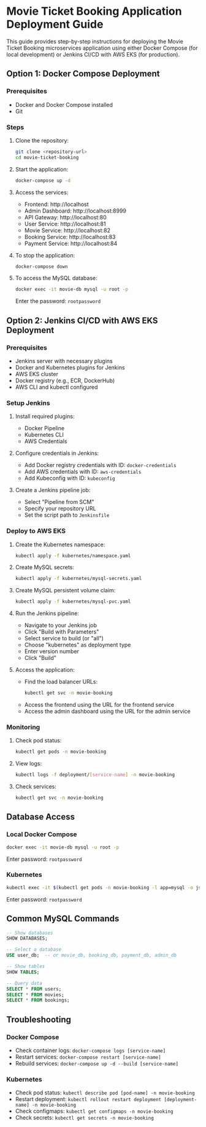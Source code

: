 # Movie Ticket Booking Application Deployment Guide

This guide provides step-by-step instructions for deploying the Movie Ticket Booking microservices application using either Docker Compose (for local development) or Jenkins CI/CD with AWS EKS (for production).

## Option 1: Docker Compose Deployment

### Prerequisites
- Docker and Docker Compose installed
- Git

### Steps

1. Clone the repository:
   ```bash
   git clone <repository-url>
   cd movie-ticket-booking
   ```

2. Start the application:
   ```bash
   docker-compose up -d
   ```

3. Access the services:
   - Frontend: http://localhost
   - Admin Dashboard: http://localhost:8999
   - API Gateway: http://localhost:80
   - User Service: http://localhost:81
   - Movie Service: http://localhost:82
   - Booking Service: http://localhost:83
   - Payment Service: http://localhost:84

4. To stop the application:
   ```bash
   docker-compose down
   ```

5. To access the MySQL database:
   ```bash
   docker exec -it movie-db mysql -u root -p
   ```
   Enter the password: `rootpassword`

## Option 2: Jenkins CI/CD with AWS EKS Deployment

### Prerequisites
- Jenkins server with necessary plugins
- Docker and Kubernetes plugins for Jenkins
- AWS EKS cluster
- Docker registry (e.g., ECR, DockerHub)
- AWS CLI and kubectl configured

### Setup Jenkins

1. Install required plugins:
   - Docker Pipeline
   - Kubernetes CLI
   - AWS Credentials

2. Configure credentials in Jenkins:
   - Add Docker registry credentials with ID: `docker-credentials`
   - Add AWS credentials with ID: `aws-credentials`
   - Add Kubeconfig with ID: `kubeconfig`

3. Create a Jenkins pipeline job:
   - Select "Pipeline from SCM"
   - Specify your repository URL
   - Set the script path to `Jenkinsfile`

### Deploy to AWS EKS

1. Create the Kubernetes namespace:
   ```bash
   kubectl apply -f kubernetes/namespace.yaml
   ```

2. Create MySQL secrets:
   ```bash
   kubectl apply -f kubernetes/mysql-secrets.yaml
   ```

3. Create MySQL persistent volume claim:
   ```bash
   kubectl apply -f kubernetes/mysql-pvc.yaml
   ```

4. Run the Jenkins pipeline:
   - Navigate to your Jenkins job
   - Click "Build with Parameters"
   - Select service to build (or "all")
   - Choose "kubernetes" as deployment type
   - Enter version number
   - Click "Build"

5. Access the application:
   - Find the load balancer URLs:
     ```bash
     kubectl get svc -n movie-booking
     ```
   - Access the frontend using the URL for the frontend service
   - Access the admin dashboard using the URL for the admin service

### Monitoring

1. Check pod status:
   ```bash
   kubectl get pods -n movie-booking
   ```

2. View logs:
   ```bash
   kubectl logs -f deployment/[service-name] -n movie-booking
   ```

3. Check services:
   ```bash
   kubectl get svc -n movie-booking
   ```

## Database Access

### Local Docker Compose

```bash
docker exec -it movie-db mysql -u root -p
```
Enter password: `rootpassword`

### Kubernetes

```bash
kubectl exec -it $(kubectl get pods -n movie-booking -l app=mysql -o jsonpath='{.items[0].metadata.name}') -n movie-booking -- mysql -u root -p
```
Enter password: `rootpassword`

## Common MySQL Commands

```sql
-- Show databases
SHOW DATABASES;

-- Select a database
USE user_db;  -- or movie_db, booking_db, payment_db, admin_db

-- Show tables
SHOW TABLES;

-- Query data
SELECT * FROM users;
SELECT * FROM movies;
SELECT * FROM bookings;
```

## Troubleshooting

### Docker Compose
- Check container logs: `docker-compose logs [service-name]`
- Restart services: `docker-compose restart [service-name]`
- Rebuild services: `docker-compose up -d --build [service-name]`

### Kubernetes
- Check pod status: `kubectl describe pod [pod-name] -n movie-booking`
- Restart deployment: `kubectl rollout restart deployment [deployment-name] -n movie-booking`
- Check configmaps: `kubectl get configmaps -n movie-booking`
- Check secrets: `kubectl get secrets -n movie-booking`